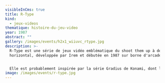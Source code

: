 ```yaml
---
visibleInCms: true
title: R-Type
kind:
  - jeux-videos
thematique: histoire-du-jeu-video
year: 1987
abstract: ""
gallery: /images/events/h2x1_wiiuvc_rtype.jpg
description: >-
  R-Type est une série de jeux vidéo emblématique du shoot them up à défilement
  horizontal, développée par Irem et débutée en 1987 sur borne d'arcade.


  Elle est probablement inspirée par la série Gradius de Konami, dont le premier épisode est sorti deux ans auparavant.
image: /images/events/r-type.jpg
---
```


